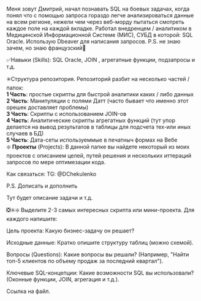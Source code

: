 Меня зовут Дмитрий, начал познавать SQL на боевых задачах, когда понял что с помощью запроса гораздо легче анализироваться данные на всем регионе, нежели чем через веб-морду пытаться смотреть каждое поле на каждой вкладке. Работал внедренцем / аналитиком в Медицинской Информационной Системе (МИС), СУБД в которой: SQL Oracle. Использую Dbeaver для написания запросов.
P.S. не знаю зачем, но знаю французский🥐

✅Навыки (Skills): SQL Oracle, JOIN , агрегатные функции, подзапросы и т.д.

✳️Структура репозитория. Репозиторий разбит на несколько частей / папок:  
  **1 Часть**: простые скрипты для быстрой аналитики каких / либо данных  
  **2 Часть**: Манипуляции с полями Датт (часто бывает что именно этот орешек доставляет проблемы)  
  **3 Часть**: Скрипты с использованием JOIN-ов  
  **4 Часть**: Аналитические скрипты агрегатных функций (тут упор делается на вывод результатов в таблицы для подсчета тех-или иных случаев в БД)  
  **5 Часть**: Дата-сеты используеммые в печатныч формах на Вебе  
 ❇️ **Проекты** (Projects): В данной папке вы найдете некоторый из моих проектов с описанием целей, путей решения и нескольких иттераций запросов по мере оптимезации кода.
 
Как связаться: TG: @DChekulenko

P.S. Дописать и дополнить

Тут будет описание задачи и т.д.

❎✳️❇️
Выделите 2-3 самых интересных скрипта или мини-проекта. Для каждого напишите:

Цель проекта: Какую бизнес-задачу он решает?

Исходные данные: Кратко опишите структуру таблиц (можно схемой).

Вопросы (Questions): Какие вопросы вы решали? (Например, "Найти топ-5 клиентов по объему продаж за последний квартал").

Ключевые SQL-концепции: Какие возможности SQL вы использовали? (Оконные функции, JOIN, агрегация и т.д.).

Ссылка на файл.
